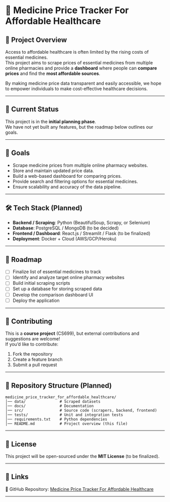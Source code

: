 # 💊 Medicine Price Tracker For Affordable Healthcare

## 📌 Project Overview
Access to affordable healthcare is often limited by the rising costs of essential medicines.  
This project aims to scrape prices of essential medicines from multiple online pharmacies and provide a **dashboard** where people can **compare prices** and find the **most affordable sources**.  

By making medicine price data transparent and easily accessible, we hope to empower individuals to make cost-effective healthcare decisions.

---

## 🚧 Current Status
This project is in the **initial planning phase**.  
We have not yet built any features, but the roadmap below outlines our goals.

---

## 🎯 Goals
- Scrape medicine prices from multiple online pharmacy websites.
- Store and maintain updated price data.
- Build a web-based dashboard for comparing prices.
- Provide search and filtering options for essential medicines.
- Ensure scalability and accuracy of the data pipeline.

---

## 🛠️ Tech Stack (Planned)
- **Backend / Scraping**: Python (BeautifulSoup, Scrapy, or Selenium)  
- **Database**: PostgreSQL / MongoDB (to be decided)  
- **Frontend / Dashboard**: React.js / Streamlit / Flask (to be finalized)  
- **Deployment**: Docker + Cloud (AWS/GCP/Heroku)  

---

## 📅 Roadmap
- [ ] Finalize list of essential medicines to track  
- [ ] Identify and analyze target online pharmacy websites  
- [ ] Build initial scraping scripts  
- [ ] Set up a database for storing scraped data  
- [ ] Develop the comparison dashboard UI  
- [ ] Deploy the application  

---

## 🤝 Contributing
This is a **course project** (CS699), but external contributions and suggestions are welcome!  
If you’d like to contribute:  
1. Fork the repository  
2. Create a feature branch  
3. Submit a pull request  

---

## 📂 Repository Structure (Planned)
```
medicine_price_tracker_for_affordable_healthcare/
│── data/               # Scraped datasets
│── docs/               # Documentation
│── src/                # Source code (scrapers, backend, frontend)
│── tests/              # Unit and integration tests
│── requirements.txt    # Python dependencies
│── README.md           # Project overview (this file)
```

---

## 📜 License
This project will be open-sourced under the **MIT License** (to be finalized).

---

## 📎 Links
🔗 GitHub Repository: [Medicine Price Tracker For Affordable Healthcare](https://github.com/shuvranshu-halder/medicine_price_tracker_for_affordable_healthcare)

---
